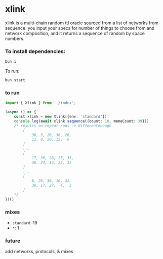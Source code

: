 # xlink
xlink is a multi-chain random ttl oracle sourced from a list of networks from sequence. you input your specs for number of things to choose from and network composition, and it returns a sequence of random by space numbers.

### To install dependencies:

```bash
bun i
```

To run:

```bash
bun start
```

### to run

```ts
import { Xlink } from './index';

(async () => {
    const xlink = new Xlink({env: 'standard'})
    console.log(await xlink.sequence({count: 10, memeCount: 39}))
    /* results on repeat runs -> differentenough
        [
            30, 5, 26, 36, 20,
            11, 0, 20, 12,  0
        ]
        ...
        [
            17, 36, 28, 25, 33,
            36, 24, 14, 23, 13
        ]
        ...
        [
            6, 26, 36, 16, 32,
            38, 17, 27,  4,  3
        ]
    */
})()
```

### mixes
* `standard`: 19 
* `*`: 1

### future
add networks, protocols, & mixes
